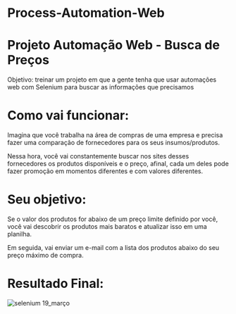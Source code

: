 # Process-Automation-Web

# Projeto Automação Web - Busca de Preços
Objetivo: treinar um projeto em que a gente tenha que usar automações web com Selenium para buscar as informações que precisamos


# Como vai funcionar:
Imagina que você trabalha na área de compras de uma empresa e precisa fazer uma comparação de fornecedores para os seus insumos/produtos.

Nessa hora, você vai constantemente buscar nos sites desses fornecedores os produtos disponíveis e o preço, afinal, cada um deles pode fazer promoção em momentos diferentes e com valores diferentes.


# Seu objetivo: 
Se o valor dos produtos for abaixo de um preço limite definido por você, você vai descobrir os produtos mais baratos e atualizar isso em uma planilha.

Em seguida, vai enviar um e-mail com a lista dos produtos abaixo do seu preço máximo de compra.

# Resultado Final:
![selenium 19_março](https://user-images.githubusercontent.com/67477751/226152065-ac48d40d-6fe7-4d36-9358-ae9185697b27.png)
